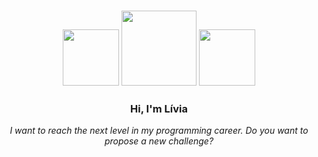 <h3 align="center">
  <img src="https://cdna.artstation.com/p/assets/images/images/021/270/618/original/volkan-sozbir-swordtrans.gif?1571053034" width="90">
  <img src="https://user-images.githubusercontent.com/91535618/213900847-7a50c8fe-5a22-45f3-ad39-d6dfee38a19e.png" width="120">
  <img src="https://cdna.artstation.com/p/assets/images/images/021/270/618/original/volkan-sozbir-swordtrans.gif?1571053034" width="90">
</div>
<h3 align="center">
  Hi, I'm Lívia
</h3>
<div align="center">
  <p><em>I want to reach the next level in my programming career. Do you want to propose a new challenge?</em></p>
</div>




 
